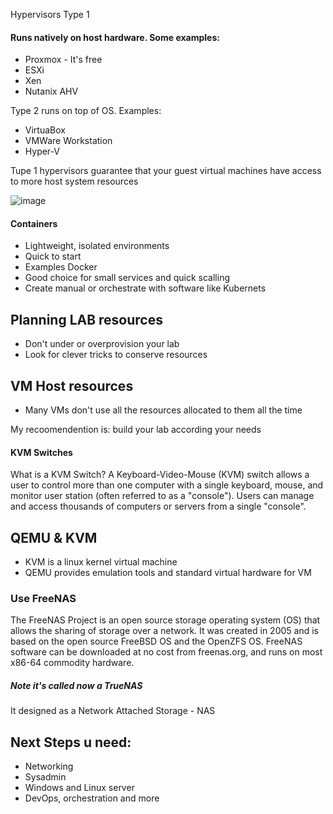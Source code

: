 
Hypervisors 
Type 1 <br>
#### Runs natively on host hardware. Some examples:
* Proxmox - It's free 
* ESXi
* Xen 
* Nutanix AHV 

Type 2 runs on top of OS. Examples:
* VirtuaBox 
* VMWare Workstation
* Hyper-V


Tupe 1 hypervisors guarantee that your guest virtual machines have access to more host system resources 

![image](https://user-images.githubusercontent.com/22988682/202482833-fcd81072-898c-4b23-b9c5-ecbb44260efe.png)

#### Containers
* Lightweight, isolated environments 
* Quick to start
* Examples Docker 
* Good choice for small services and quick scalling 
* Create manual or orchestrate with software like Kubernets 

## Planning LAB resources 
* Don't under or overprovision your lab
* Look for clever tricks to conserve resources 

## VM Host resources 
* Many VMs don't use all the resources allocated to them all the time 

My recoomendention is: build your lab according your needs 

#### KVM Switches
What is a KVM Switch? A Keyboard-Video-Mouse (KVM) switch allows a user to control more than one computer with a single keyboard, mouse, and monitor user station (often referred to as a "console"). Users can manage and access thousands of computers or servers from a single "console".


## QEMU  & KVM
* KVM is a linux kernel virtual machine
* QEMU provides emulation tools and standard virtual hardware for VM


### Use FreeNAS 
The FreeNAS Project is an open source storage operating system (OS) that allows the sharing of storage over a network. It was created in 2005 and is based on the open source FreeBSD OS and the OpenZFS OS. FreeNAS software can be downloaded at no cost from freenas.org, and runs on most x86-64 commodity hardware.
##### Note it's called now a TrueNAS
It designed as a Network Attached Storage - NAS

## Next Steps u need: 
* Networking 
* Sysadmin 
* Windows and Linux server
* DevOps, orchestration and more

